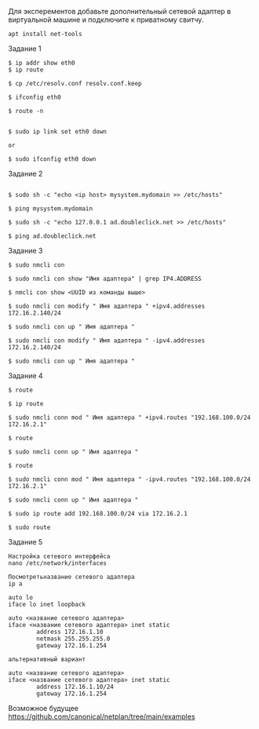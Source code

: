 
Для эксперементов добавьте дополнительный сетевой адаптер в виртуальной машине и подключите к приватному свитчу.
```
apt install net-tools
```
Задание 1
```
$ ip addr show eth0
$ ip route

$ cp /etc/resolv.conf resolv.conf.keep

$ ifconfig eth0

$ route -n


$ sudo ip link set eth0 down

or

$ sudo ifconfig eth0 down
```
Задание 2
```

$ sudo sh -c "echo <ip host> mysystem.mydomain >> /etc/hosts"

$ ping mysystem.mydomain

$ sudo sh -c "echo 127.0.0.1 ad.doubleclick.net >> /etc/hosts"

$ ping ad.doubleclick.net

```
Задание 3
```
$ sudo nmcli con

$ sudo nmcli con show "Имя адаптера" | grep IP4.ADDRESS

$ nmcli con show <UUID из команды выше>

$ sudo nmcli con modify " Имя адаптера " +ipv4.addresses 172.16.2.140/24

$ sudo nmcli con up " Имя адаптера "

$ sudo nmcli con modify " Имя адаптера " -ipv4.addresses 172.16.2.140/24

$ sudo nmcli con up " Имя адаптера "

```
Задание 4
```
$ route

$ ip route

$ sudo nmcli conn mod " Имя адаптера " +ipv4.routes "192.168.100.0/24 172.16.2.1"

$ route

$ sudo nmcli conn up " Имя адаптера "

$ route

$ sudo nmcli conn mod " Имя адаптера " -ipv4.routes "192.168.100.0/24 172.16.2.1"

$ sudo nmcli conn up " Имя адаптера "

$ sudo ip route add 192.168.100.0/24 via 172.16.2.1

$ sudo route
```
Задание 5
```
Настройка сетевого интерфейса
nano /etc/network/interfaces

Посмотретьназвание сетевого адаптера
ip a

auto lo
iface lo inet loopback

auto <название сетевого адаптера>
iface <название сетевого адаптера> inet static
        address 172.16.1.10
        netmask 255.255.255.0
        gateway 172.16.1.254

альтернативный вариант

auto <название сетевого адаптера>
iface <название сетевого адаптера> inet static
        address 172.16.1.10/24
        gateway 172.16.1.254
```
Возможное будущее
https://github.com/canonical/netplan/tree/main/examples
